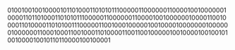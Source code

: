 010010010010000101101000110101011100000110000001100001001000000100001101101000110101011100000110000001100001001000000100001100100001101000011010100111000001100100010000010010000100000001000000100000011000100011001000110100001100110010000010010000100100101001000010010110110000100100001
